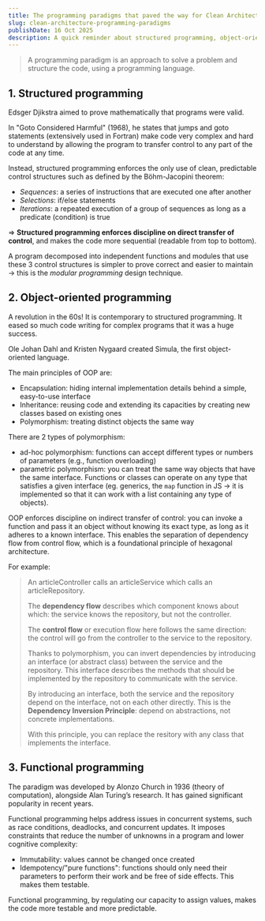 ```yaml
---
title: The programming paradigms that paved the way for Clean Architecture
slug: clean-architecture-programming-paradigms
publishDate: 16 Oct 2025
description: A quick reminder about structured programming, object-oriented programming and functional programming
---
```


> A programming paradigm is an approach to solve a problem and structure the code, using a programming language.

## 1. Structured programming

Edsger Djikstra aimed to prove mathematically that programs were valid.

In "Goto Considered Harmful" (1968), he states that jumps and goto statements (extensively used in Fortran) make code very complex and hard to understand by allowing the program to transfer control to any part of the code at any time.

Instead, structured programming enforces the only use of clean, predictable control structures such as defined by the Böhm-Jacopini theorem:

- _Sequences_: a series of instructions that are executed one after another
- _Selections_: if/else statements
- _Iterations_: a repeated execution of a group of sequences as long as a predicate (condition) is true

=> **Structured programming enforces discipline on direct transfer of control**, and makes the code more sequential (readable from top to bottom).

A program decomposed into independent functions and modules that use these 3 control structures is simpler to prove correct and easier to maintain -> this is the _modular programming_ design technique.

## 2. Object-oriented programming

A revolution in the 60s! It is contemporary to structured programming.
It eased so much code writing for complex programs that it was a huge success.

Ole Johan Dahl and Kristen Nygaard created Simula, the first object-oriented language.

The main principles of OOP are:

- Encapsulation: hiding internal implementation details behind a simple, easy-to-use interface
- Inheritance: reusing code and extending its capacities by creating new classes based on existing ones
- Polymorphism: treating distinct objects the same way

There are 2 types of polymorphism:

- ad-hoc polymorphism: functions can accept different types or numbers of parameters (e.g., function overloading)
- parametric polymorphism: you can treat the same way objects that have the same interface. Functions or classes can operate on any type that satisfies a given interface (eg. generics, the `map` function in JS -> it is implemented so that it can work with a list containing any type of objects).

OOP enforces discipline on indirect transfer of control: you can invoke a function and pass it an object without knowing its exact type, as long as it adheres to a known interface. This enables the separation of dependency flow from control flow, which is a foundational principle of hexagonal architecture.

For example:

> An articleController calls an articleService which calls an articleRepository.
>
> The **dependency flow** describes which component knows about which: the service knows the repository, but not the controller.
>
> The **control flow** or execution flow here follows the same direction: the control will go from the controller to the service to the repository.
>
> Thanks to polymorphism, you can invert dependencies by introducing an interface (or abstract class) between the service and the repository. This interface describes the methods that should be implemented by the repository to communicate with the service.
>
> By introducing an interface, both the service and the repository depend on the interface, not on each other directly. This is the **Dependency Inversion Principle**: depend on abstractions, not concrete implementations.
>
> With this principle, you can replace the resitory with any class that implements the interface.

## 3. Functional programming

The paradigm was developed by Alonzo Church in 1936 (theory of computation), alongside Alan Turing’s research. It has gained significant popularity in recent years.

Functional programming helps address issues in concurrent systems, such as race conditions, deadlocks, and concurrent updates. It imposes constraints that reduce the number of unknowns in a program and lower cognitive complexity:

- Immutability: values cannot be changed once created
- Idempotency/"pure functions": functions should only need their parameters to perform their work and be free of side effects. This makes them testable.

Functional programming, by regulating our capacity to assign values, makes the code more testable and more predictable.
